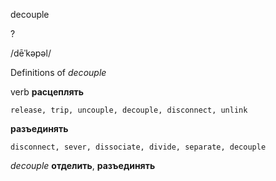 decouple

?

/dēˈkəpəl/

Definitions of _decouple_

verb
**расцеплять**

    release, trip, uncouple, decouple, disconnect, unlink
**разъединять**

    disconnect, sever, dissociate, divide, separate, decouple

_decouple_
**отделить**, **разъединять**